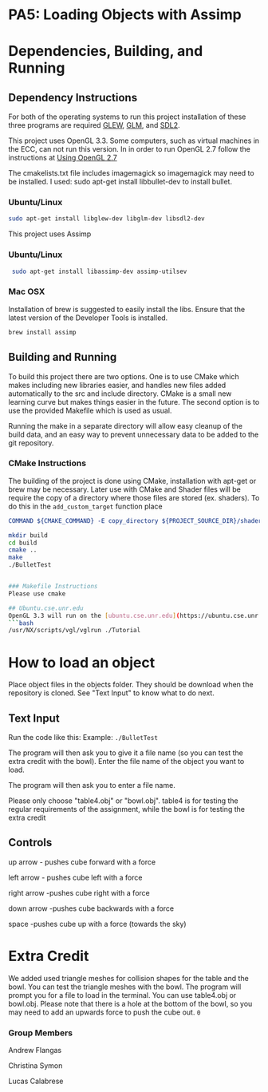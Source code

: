 # PA5: Loading Objects with Assimp

# Dependencies, Building, and Running

## Dependency Instructions
For both of the operating systems to run this project installation of these three programs are required [GLEW](http://glew.sourceforge.net/), [GLM](http://glm.g-truc.net/0.9.7/index.html), and [SDL2](https://wiki.libsdl.org/Tutorials).

This project uses OpenGL 3.3. Some computers, such as virtual machines in the ECC, can not run this version. In in order to run OpenGL 2.7 follow the instructions at [Using OpenGL 2.7](https://github.com/HPC-Vis/computer-graphics/wiki/Using-OpenGL-2.7)

The cmakelists.txt file includes imagemagick so imagemagick may need to be installed.
I used: sudo apt-get install libbullet-dev
to install bullet.

### Ubuntu/Linux
```bash
sudo apt-get install libglew-dev libglm-dev libsdl2-dev
```
This project uses Assimp

### Ubuntu/Linux
```bash
 sudo apt-get install libassimp-dev assimp-utilsev
```

### Mac OSX
Installation of brew is suggested to easily install the libs. Ensure that the latest version of the Developer Tools is installed.
```bash
brew install assimp
```

## Building and Running
To build this project there are two options. One is to use CMake which makes including new libraries easier, and handles new files added automatically to the src and include directory. CMake is a small new learning curve but makes things easier in the future.
The second option is to use the provided Makefile which is used as usual.

Running the make in a separate directory will allow easy cleanup of the build data, and an easy way to prevent unnecessary data to be added to the git repository.  

### CMake Instructions
The building of the project is done using CMake, installation with apt-get or brew may be necessary. Later use with CMake and Shader files will be require the copy of a directory where those files are stored (ex. shaders). To do this in the ```add_custom_target``` function place 
```cmake
COMMAND ${CMAKE_COMMAND} -E copy_directory ${PROJECT_SOURCE_DIR}/shaders/ ${CMAKE_CURRENT_BINARY_DIR}/shaders
```

```bash
mkdir build
cd build
cmake ..
make
./BulletTest


### Makefile Instructions 
Please use cmake

## Ubuntu.cse.unr.edu
OpenGL 3.3 will run on the [ubuntu.cse.unr.edu](https://ubuntu.cse.unr.edu/) website. To do so follow the build instructions, but when running the Tutorial executable use this line to execute.
```bash
/usr/NX/scripts/vgl/vglrun ./Tutorial
```
# How to load an object
Place object files in the objects folder. They should be download when the repository is cloned.
See "Text Input" to know what to do next.

## Text Input
Run the code like this:
Example:
```./BulletTest```

The program will then ask you to give it a file name (so you can test the extra credit with the bowl). Enter the file name of the object you want to load. 


The program will then ask you to enter a file name.

Please only choose "table4.obj" or "bowl.obj". table4 is for testing the regular requirements of the assignment, while the bowl is for testing the extra credit

## Controls
up arrow - pushes cube forward with a force

left arrow - pushes cube left with a force

right arrow -pushes cube right with a force

down arrow -pushes cube backwards with a force

space -pushes cube up with a force (towards the sky)

# Extra Credit
We added used triangle meshes for collision shapes for the table and the bowl. You can test the triangle meshes with the bowl.
The program will prompt you for a file to load in the terminal. You can use table4.obj or bowl.obj. Please note that there is a hole at the bottom of the bowl, so you may need to add an upwards force to push the cube out.
```0 ```

### Group Members
Andrew Flangas

Christina Symon

Lucas Calabrese
